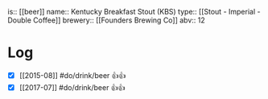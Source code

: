 is:: [[beer]]
name:: Kentucky Breakfast Stout (KBS)
type:: [[Stout - Imperial - Double Coffee]]
brewery:: [[Founders Brewing Co]]
abv:: 12

# Log
- [x] [[2015-08]] #do/drink/beer 👍👍
- [x] [[2017-07]] #do/drink/beer 👍👍
